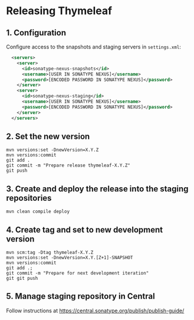 # Releasing Thymeleaf

## 1. Configuration

Configure access to the snapshots and staging servers in `settings.xml`:

```xml
  <servers>
    <server>
      <id>sonatype-nexus-snapshots</id>
      <username>[USER IN SONATYPE NEXUS]</username>
      <password>[ENCODED PASSWORD IN SONATYPE NEXUS]</password>
    </server>
    <server>
      <id>sonatype-nexus-staging</id>
      <username>[USER IN SONATYPE NEXUS]</username>
      <password>[ENCODED PASSWORD IN SONATYPE NEXUS]</password>
    </server>
  </servers>
```

## 2. Set the new version

```shell
mvn versions:set -DnewVersion=X.Y.Z
mvn versions:commit
git add .
git commit -m "Prepare release thymeleaf-X.Y.Z"
git push
```

## 3. Create and deploy the release into the staging repositories

```shell
mvn clean compile deploy
```

## 4. Create tag and set to new development version

```shell
mvn scm:tag -Dtag thymeleaf-X.Y.Z
mvn versions:set -DnewVersion=X.Y.[Z+1]-SNAPSHOT
mvn versions:commit
git add .;
git commit -m "Prepare for next development iteration"
git git push
```

## 5. Manage staging repository in Central

Follow instructions at https://central.sonatype.org/publish/publish-guide/


